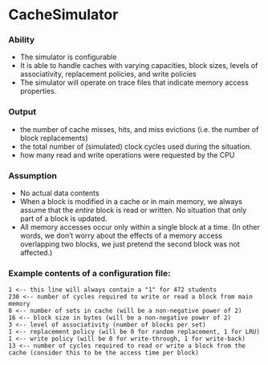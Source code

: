 # CacheSimulator

### Ability
* The simulator is configurable
* It is able to handle caches with varying capacities, block sizes, levels of associativity, replacement policies, and write policies
* The simulator will operate on trace files that indicate memory access properties.


### Output
* the number of cache misses, hits, and miss evictions (i.e. the number of block replacements)
* the total number of (simulated) clock cycles used during the situation. 
* how many read and write operations were requested by the CPU

### Assumption
* No actual data contents
* When a block is modified in a cache or in main memory, we always assume that the _entire_ block is read or written. No situation that only part of a block is updated.
* All memory accesses occur only within a single block at a time. (In other words, we don’t worry about the effects of a memory access overlapping two blocks, we just pretend the second block was not affected.)

### Example contents of a configuration file:
```
1 <-- this line will always contain a "1" for 472 students
230 <-- number of cycles required to write or read a block from main memory
8 <-- number of sets in cache (will be a non-negative power of 2)
16 <-- block size in bytes (will be a non-negative power of 2)
3 <-- level of associativity (number of blocks per set)
1 <-- replacement policy (will be 0 for random replacement, 1 for LRU)
1 <-- write policy (will be 0 for write-through, 1 for write-back)
13 <-- number of cycles required to read or write a block from the cache (consider this to be the access time per block)
```


